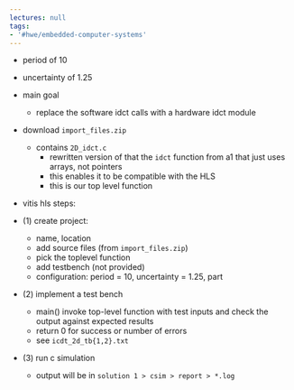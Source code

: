 ```yaml
---
lectures: null
tags:
- '#hwe/embedded-computer-systems'
---
```


- period of 10

- uncertainty of 1.25

- main goal

  - replace the software idct calls with a hardware idct module

- download `import_files.zip`

  - contains `2D_idct.c`
    - rewritten version of that the `idct` function from a1 that just uses arrays, not pointers
    - this enables it to be compatible with the HLS
    - this is our top level function

- vitis hls steps:

- (1) create project:

  - name, location
  - add source files (from `import_files.zip`)
  - pick the toplevel function
  - add testbench (not provided)
  - configuration: period = 10, uncertainty = 1.25, part

- (2) implement a test bench

  - main() invoke top-level function with test inputs and check the output against expected results
  - return 0 for success or number of errors
  - see `icdt_2d_tb{1,2}.txt`

- (3) run c simulation

  - output will be in `solution 1 > csim > report > *.log`